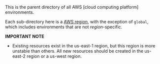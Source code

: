 This is the parent directory of all AWS [cloud computing platform] environments.

Each sub-directory here is a [AWS region](https://aws.amazon.com/about-aws/global-infrastructure/regions_az/), with the exception of `global`, which includes environments that are not *region*-specific.

**IMPORTANT NOTE**
 - Existing resources exist in the us-east-1 region, but this region is more unstable than others.
   All new resources should be created in the us-east-2 region or a us-west region.
